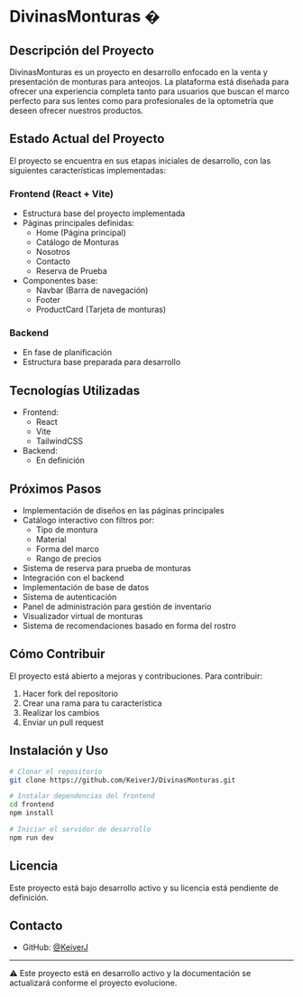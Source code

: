# DivinasMonturas �

## Descripción del Proyecto
DivinasMonturas es un proyecto en desarrollo enfocado en la venta y presentación de monturas para anteojos. La plataforma está diseñada para ofrecer una experiencia completa tanto para usuarios que buscan el marco perfecto para sus lentes como para profesionales de la optometría que deseen ofrecer nuestros productos.

## Estado Actual del Proyecto
El proyecto se encuentra en sus etapas iniciales de desarrollo, con las siguientes características implementadas:

### Frontend (React + Vite)
- Estructura base del proyecto implementada
- Páginas principales definidas:
  - Home (Página principal)
  - Catálogo de Monturas
  - Nosotros
  - Contacto
  - Reserva de Prueba
- Componentes base:
  - Navbar (Barra de navegación)
  - Footer
  - ProductCard (Tarjeta de monturas)

### Backend
- En fase de planificación
- Estructura base preparada para desarrollo

## Tecnologías Utilizadas
- Frontend:
  - React
  - Vite
  - TailwindCSS
- Backend:
  - En definición

## Próximos Pasos
- Implementación de diseños en las páginas principales
- Catálogo interactivo con filtros por:
  - Tipo de montura
  - Material
  - Forma del marco
  - Rango de precios
- Sistema de reserva para prueba de monturas
- Integración con el backend
- Implementación de base de datos
- Sistema de autenticación
- Panel de administración para gestión de inventario
- Visualizador virtual de monturas
- Sistema de recomendaciones basado en forma del rostro

## Cómo Contribuir
El proyecto está abierto a mejoras y contribuciones. Para contribuir:
1. Hacer fork del repositorio
2. Crear una rama para tu característica
3. Realizar los cambios
4. Enviar un pull request

## Instalación y Uso
```bash
# Clonar el repositorio
git clone https://github.com/KeiverJ/DivinasMonturas.git

# Instalar dependencias del frontend
cd frontend
npm install

# Iniciar el servidor de desarrollo
npm run dev
```

## Licencia
Este proyecto está bajo desarrollo activo y su licencia está pendiente de definición.

## Contacto
- GitHub: [@KeiverJ](https://github.com/KeiverJ)

---
⚠️ Este proyecto está en desarrollo activo y la documentación se actualizará conforme el proyecto evolucione.

